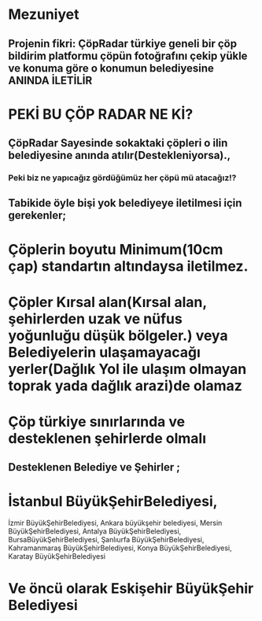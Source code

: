 # Mezuniyet
## Projenin fikri: ÇöpRadar türkiye geneli bir çöp bildirim platformu çöpün fotoğrafını çekip yükle ve konuma göre o konumun belediyesine ANINDA İLETİLİR
# PEKİ BU ÇÖP RADAR NE Kİ?
## ÇöpRadar Sayesinde sokaktaki çöpleri o ilin belediyesine anında atılır(Destekleniyorsa).,

### Peki biz ne yapıcağız gördüğümüz her çöpü mü atacağız!?
## Tabikide öyle bişi yok belediyeye iletilmesi için gerekenler;
# Çöplerin boyutu Minimum(10cm çap) standartın altındaysa iletilmez.
# Çöpler Kırsal alan(Kırsal alan, şehirlerden uzak ve nüfus yoğunluğu düşük bölgeler.) veya Belediyelerin ulaşamayacağı yerler(Dağlık Yol ile ulaşım olmayan toprak yada dağlık arazi)de olamaz
# Çöp türkiye sınırlarında ve desteklenen şehirlerde olmalı







## Desteklenen Belediye ve Şehirler ;

# İstanbul BüyükŞehirBelediyesi,
 İzmir BüyükŞehirBelediyesi,
 Ankara büyükşehir belediyesi,
 Mersin BüyükŞehirBelediyesi,
 Antalya BüyükŞehirBelediyesi,
 BursaBüyükŞehirBelediyesi, 
 Şanlıurfa BüyükŞehirBelediyesi,
 Kahramanmaraş BüyükŞehirBelediyesi,
 Konya BüyükŞehirBelediyesi,
 Karatay BüyükŞehirBelediyesi
# Ve öncü olarak Eskişehir BüyükŞehir Belediyesi
